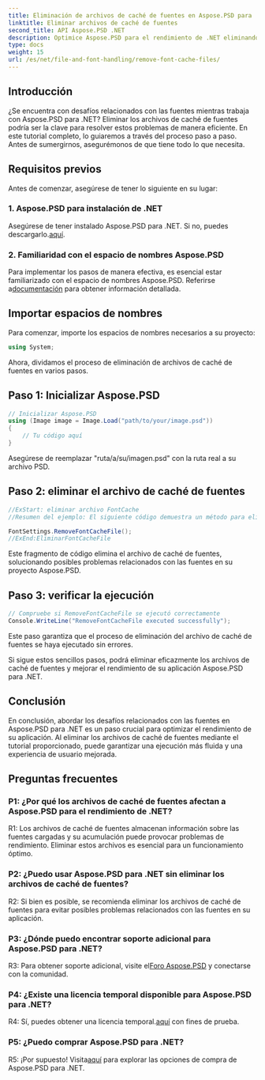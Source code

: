 ```yaml
---
title: Eliminación de archivos de caché de fuentes en Aspose.PSD para .NET
linktitle: Eliminar archivos de caché de fuentes
second_title: API Aspose.PSD .NET
description: Optimice Aspose.PSD para el rendimiento de .NET eliminando los archivos de caché de fuentes. Siga nuestra guía paso a paso para una ejecución perfecta.
type: docs
weight: 15
url: /es/net/file-and-font-handling/remove-font-cache-files/
---
```

## Introducción

¿Se encuentra con desafíos relacionados con las fuentes mientras trabaja con Aspose.PSD para .NET? Eliminar los archivos de caché de fuentes podría ser la clave para resolver estos problemas de manera eficiente. En este tutorial completo, lo guiaremos a través del proceso paso a paso. Antes de sumergirnos, asegurémonos de que tiene todo lo que necesita.

## Requisitos previos

Antes de comenzar, asegúrese de tener lo siguiente en su lugar:

### 1. Aspose.PSD para instalación de .NET

 Asegúrese de tener instalado Aspose.PSD para .NET. Si no, puedes descargarlo.[aquí](https://releases.aspose.com/psd/net/).

### 2. Familiaridad con el espacio de nombres Aspose.PSD

 Para implementar los pasos de manera efectiva, es esencial estar familiarizado con el espacio de nombres Aspose.PSD. Referirse a[documentación](https://reference.aspose.com/psd/net/) para obtener información detallada.

## Importar espacios de nombres

Para comenzar, importe los espacios de nombres necesarios a su proyecto:

```csharp
using System;
```

Ahora, dividamos el proceso de eliminación de archivos de caché de fuentes en varios pasos.

## Paso 1: Inicializar Aspose.PSD

```csharp
// Inicializar Aspose.PSD
using (Image image = Image.Load("path/to/your/image.psd"))
{
    // Tu código aquí
}
```

Asegúrese de reemplazar "ruta/a/su/imagen.psd" con la ruta real a su archivo PSD.

## Paso 2: eliminar el archivo de caché de fuentes

```csharp
//ExStart: eliminar archivo FontCache
//Resumen del ejemplo: El siguiente código demuestra un método para eliminar archivos con el caché de fuentes cargadas.

FontSettings.RemoveFontCacheFile();
//ExEnd:EliminarFontCacheFile
```

Este fragmento de código elimina el archivo de caché de fuentes, solucionando posibles problemas relacionados con las fuentes en su proyecto Aspose.PSD.

## Paso 3: verificar la ejecución

```csharp
// Compruebe si RemoveFontCacheFile se ejecutó correctamente
Console.WriteLine("RemoveFontCacheFile executed successfully");
```

Este paso garantiza que el proceso de eliminación del archivo de caché de fuentes se haya ejecutado sin errores.

Si sigue estos sencillos pasos, podrá eliminar eficazmente los archivos de caché de fuentes y mejorar el rendimiento de su aplicación Aspose.PSD para .NET.

## Conclusión

En conclusión, abordar los desafíos relacionados con las fuentes en Aspose.PSD para .NET es un paso crucial para optimizar el rendimiento de su aplicación. Al eliminar los archivos de caché de fuentes mediante el tutorial proporcionado, puede garantizar una ejecución más fluida y una experiencia de usuario mejorada.

## Preguntas frecuentes

### P1: ¿Por qué los archivos de caché de fuentes afectan a Aspose.PSD para el rendimiento de .NET?

R1: Los archivos de caché de fuentes almacenan información sobre las fuentes cargadas y su acumulación puede provocar problemas de rendimiento. Eliminar estos archivos es esencial para un funcionamiento óptimo.

### P2: ¿Puedo usar Aspose.PSD para .NET sin eliminar los archivos de caché de fuentes?

R2: Si bien es posible, se recomienda eliminar los archivos de caché de fuentes para evitar posibles problemas relacionados con las fuentes en su aplicación.

### P3: ¿Dónde puedo encontrar soporte adicional para Aspose.PSD para .NET?

 R3: Para obtener soporte adicional, visite el[Foro Aspose.PSD](https://forum.aspose.com/c/psd/34) y conectarse con la comunidad.

### P4: ¿Existe una licencia temporal disponible para Aspose.PSD para .NET?

 R4: Sí, puedes obtener una licencia temporal.[aquí](https://purchase.aspose.com/temporary-license/) con fines de prueba.

### P5: ¿Puedo comprar Aspose.PSD para .NET?

 R5: ¡Por supuesto! Visita[aquí](https://purchase.aspose.com/buy) para explorar las opciones de compra de Aspose.PSD para .NET.
